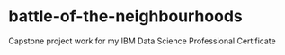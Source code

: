 # battle-of-the-neighbourhoods
Capstone project work for my IBM Data Science Professional Certificate
